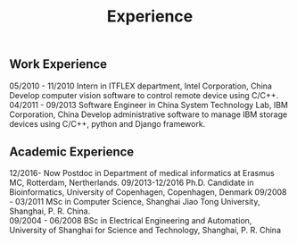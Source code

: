 ﻿---
layout: page
permalink: /experience/index.html
title: Experience
---

## Work Experience

05/2010 - 11/2010   Intern in ITFLEX department, Intel Corporation, China 
	Develop computer vision software to control remote device using C/C++. 
04/2011 - 09/2013   Software Engineer in China System Technology Lab, IBM Corporation, China 
	Develop administrative software to manage IBM storage devices using C/C++, python and Django framework.


## Academic Experience
12/2016- Now        Postdoc in Department of medical informatics at Erasmus MC, Rotterdam, Nertherlands. 
09/2013-12/2016     Ph.D. Candidate in Bioinformatics,
                    University of Copenhagen, Copenhagen, Denmark 
09/2008 - 03/2011   MSc in Computer Science, 
                    Shanghai Jiao Tong University, Shanghai, P. R. China.  
09/2004 - 06/2008   BSc in Electrical Engineering and Automation,
                    University of Shanghai for Science and Technology, Shanghai, P. R. China

